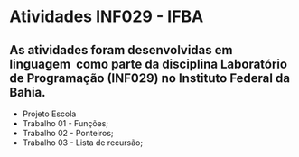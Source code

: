 # Atividades INF029 - IFBA
## As atividades foram desenvolvidas em linguagem <img src="https://cdn.jsdelivr.net/gh/devicons/devicon/icons/c/c-line.svg" width="5" height="5"/>como parte da disciplina Laboratório de Programação (INF029) no Instituto Federal da Bahia. 
- Projeto Escola
- Trabalho 01 - Funções;
- Trabalho 02 - Ponteiros;
- Trabalho 03 - Lista de recursão;
